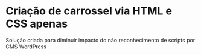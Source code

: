 # Criação de carrossel via HTML e CSS apenas

Solução criada para diminuir impacto do não reconhecimento de scripts por CMS WordPress
